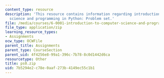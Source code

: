 ```yaml
---
content_type: resource
description: 'This resource contains information regarding introduction to computer
  science and programming in Python: Problem set.'
file: /media/courses/6-0001-introduction-to-computer-science-and-programming-in-python-fall-2016/7b5294e2c78e0aaf273b4149ec55c1b1_ps0.zip
file_type: application/zip
learning_resource_types:
- Assignments
ocw_type: OCWFile
parent_title: Assignments
parent_type: CourseSection
parent_uid: 4f4256e8-99a1-396c-7b78-8c0d1442d6ca
resourcetype: Other
title: ps0.zip
uid: 7b5294e2-c78e-0aaf-273b-4149ec55c1b1
---
```

